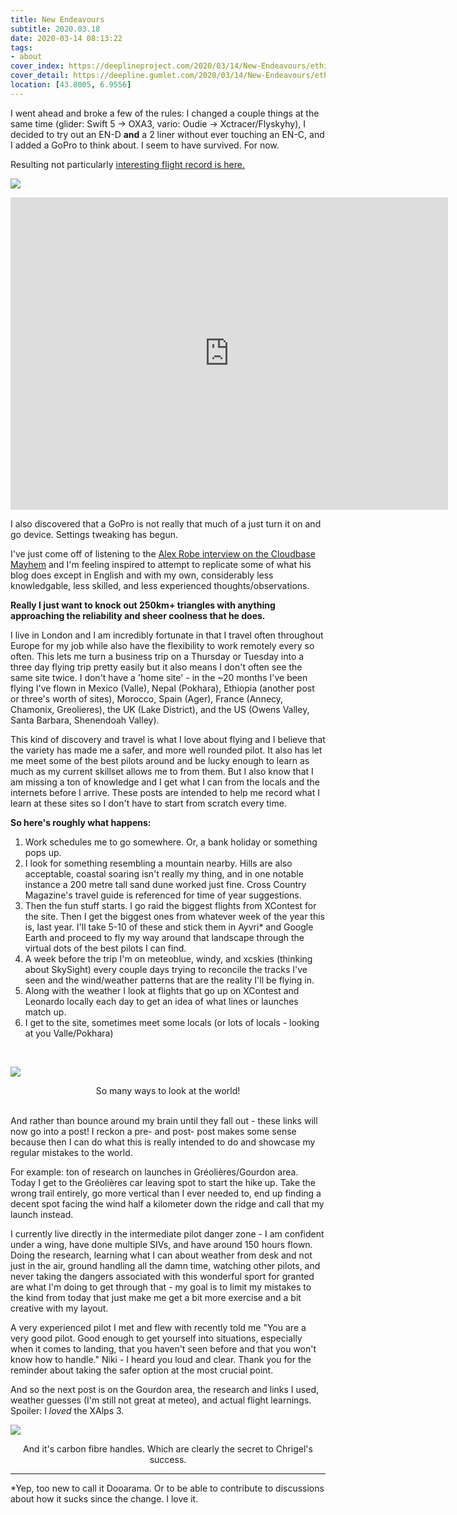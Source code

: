 ```yaml
---
title: New Endeavours
subtitle: 2020.03.18
date: 2020-03-14 08:13:22
tags:
- about
cover_index: https://deeplineproject.com/2020/03/14/New-Endeavours/ethiopia_cover.jpg
cover_detail: https://deepline.gumlet.com/2020/03/14/New-Endeavours/ethiopia.jpg
location: [43.8005, 6.9556]
---
```

I went ahead and broke a few of the rules: I changed a couple things at the same time (glider: Swift 5 -> OXA3, vario: Oudie -> Xctracer/Flyskyhy), I decided to try out an EN-D **and** a 2 liner without ever touching an EN-C, and I added a GoPro to think about. I seem to have survived. For now.

Resulting not particularly [interesting flight record is here.](https://www.paraglidingforum.com/leonardo/flight/2498819)

![](https://deeplineproject.com/2020/03/14/New-Endeavours/greo1.jpg?format=auto&width=2000)

<center>
<iframe src="https://player.vimeo.com/video/397664399" width="700" height="500" frameborder="0" allow="autoplay; fullscreen" allowfullscreen></iframe>
</center>

I also discovered that a GoPro is not really that much of a just turn it on and go device. Settings tweaking has begun.

I've just come off of listening to the [Alex Robe interview on the Cloudbase Mayhem](https://www.cloudbasemayhem.com/episode-98-learning-it-all-from-an-xc-master-alex-robe) and I'm feeling inspired to attempt to replicate some of what his blog does except in English and with my own, considerably less knowledgable, less skilled, and less experienced thoughts/observations.


**Really I just want to knock out 250km+ triangles with anything approaching the reliability and sheer coolness that he does.**


I live in London and I am incredibly fortunate in that I travel often throughout Europe for my job while also have the flexibility to work remotely every so often. This lets me turn a business trip on a Thursday or Tuesday into a three day flying trip pretty easily but it also means I don't often see the same site twice. I don't have a 'home site' - in the ~20 months I've been flying I've flown in Mexico (Valle), Nepal (Pokhara), Ethiopia (another post or three's worth of sites), Morocco, Spain (Ager), France (Annecy, Chamonix, Greolieres), the UK (Lake District), and the US (Owens Valley, Santa Barbara, Shenendoah Valley).

This kind of discovery and travel is what I love about flying and I believe that the variety has made me a safer, and more well rounded pilot. It also has let me meet some of the best pilots around and be lucky enough to learn as much as my current skillset allows me to from them. But I also know that I am missing a ton of knowledge and I get what I can from the locals and the internets before I arrive. These posts are intended to help me record what I learn at these sites so I don't have to start from scratch every time.

**So here's roughly what happens:**
1. Work schedules me to go somewhere. Or, a bank holiday or something pops up.
2. I look for something resembling a mountain nearby. Hills are also acceptable, coastal soaring isn't really my thing, and in one notable instance a 200 metre tall sand dune worked just fine. Cross Country Magazine's travel guide is referenced for time of year suggestions.
3. Then the fun stuff starts. I go raid the biggest flights from XContest for the site. Then I get the biggest ones from whatever week of the year this is, last year. I'll take 5-10 of these and stick them in Ayvri* and Google Earth and proceed to fly my way around that landscape through the virtual dots of the best pilots I can find.
4. A week before the trip I'm on meteoblue, windy, and xcskies (thinking about SkySight) every couple days trying to reconcile the tracks I've seen and the wind/weather patterns that are the reality I'll be flying in.
5. Along with the weather I look at flights that go up on XContest and Leonardo locally each day to get an idea of what lines or launches match up.
6. I get to the site, sometimes meet some locals (or lots of locals - looking at you Valle/Pokhara)

<br>

![](https://deeplineproject.com/2020/03/14/New-Endeavours/meteoScreen.jpg?format=auto&width=2000)

<center>So many ways to look at the world!</center>
<br>

And rather than bounce around my brain until they fall out - these links will now go into a post! I reckon a pre- and post- post makes some sense because then I can do what this is really intended to do and showcase my regular mistakes to the world.

For example: ton of research on launches in Gréolières/Gourdon area. Today I get to the Gréolières car leaving spot to start the hike up. Take the wrong trail entirely, go more vertical than I ever needed to, end up finding a decent spot facing the wind half a kilometer down the ridge and call that my launch instead.

I currently live directly in the intermediate pilot danger zone - I am confident under a wing, have done multiple SIVs, and have around 150 hours flown. Doing the research, learning what I can about weather from desk and not just in the air, ground handling all the damn time, watching other pilots, and never taking the dangers associated with this wonderful sport for granted are what I'm doing to get through that - my goal is to limit my mistakes to the kind from today that just make me get a bit more exercise and a bit creative with my layout.

A very experienced pilot I met and flew with recently told me "You are a very good pilot. Good enough to get yourself into situations, especially when it comes to landing, that you haven't seen before and that you won't know how to handle." Niki - I heard you loud and clear. Thank you for the reminder about taking the safer option at the most crucial point.

And so the next post is on the Gourdon area, the research and links I used, weather guesses (I'm still not great at meteo), and actual flight learnings. Spoiler: I *loved* the XAlps 3.

![](https://deeplineproject.com/2020/03/14/New-Endeavours/carbon.jpg?format=auto&width=2000)
<center>And it's carbon fibre handles. Which are clearly the secret to Chrigel's success.
</center>

<hr>

*Yep, too new to call it Dooarama. Or to be able to contribute to discussions about how it sucks since the change. I love it.

